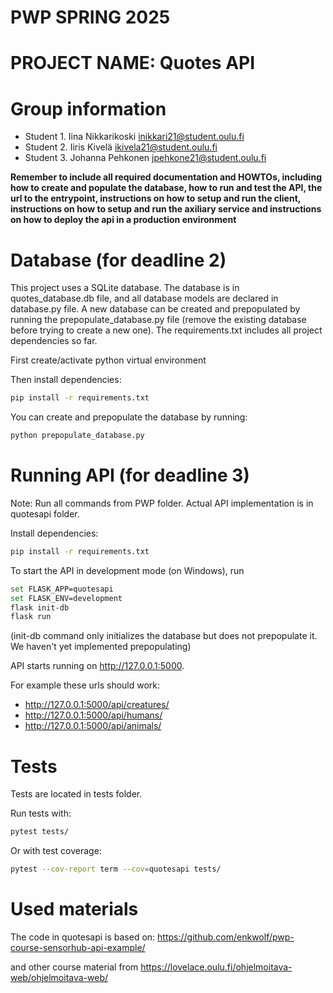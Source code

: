 # PWP SPRING 2025
# PROJECT NAME: Quotes API
# Group information
* Student 1. Iina Nikkarikoski inikkari21@student.oulu.fi
* Student 2. Iiris Kivelä ikivela21@student.oulu.fi
* Student 3. Johanna Pehkonen jpehkone21@student.oulu.fi


__Remember to include all required documentation and HOWTOs, including how to create and populate the database, how to run and test the API, the url to the entrypoint, instructions on how to setup and run the client, instructions on how to setup and run the axiliary service and instructions on how to deploy the api in a production environment__

# Database (for deadline 2)
This project uses a SQLite database. The database is in quotes_database.db file, and all database models are declared in database.py file. A new database can be created and prepopulated by running the prepopulate_database.py file (remove the existing database before trying to create a new one). The requirements.txt includes all project dependencies so far.

First create/activate python virtual environment

Then install dependencies:
```bash
pip install -r requirements.txt
```

You can create and prepopulate the database by running:
```bash
python prepopulate_database.py
```

# Running API (for deadline 3)
Note: Run all commands from PWP folder. Actual API implementation is in quotesapi folder.

Install dependencies:
```bash
pip install -r requirements.txt
```
To start the API in development mode (on Windows), run 
```bash
set FLASK_APP=quotesapi
set FLASK_ENV=development
flask init-db
flask run
```
(init-db command only initializes the database but does not prepopulate it. We haven't yet implemented prepopulating)

API starts running on http://127.0.0.1:5000.

For example these urls should work: 
- http://127.0.0.1:5000/api/creatures/
- http://127.0.0.1:5000/api/humans/
- http://127.0.0.1:5000/api/animals/

# Tests
Tests are located in tests folder.

Run tests with:
```bash
pytest tests/
```

Or with test coverage: 
```bash
pytest --cov-report term --cov=quotesapi tests/
```

# Used materials
The code in quotesapi is based on: https://github.com/enkwolf/pwp-course-sensorhub-api-example/

and other course material from https://lovelace.oulu.fi/ohjelmoitava-web/ohjelmoitava-web/
